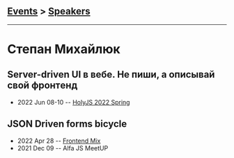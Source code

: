## [Events](../README.md) > [Speakers](../speakers.md)
---

# Степан Михайлюк

## Server-driven UI в вебе. Не пиши, а описывай свой фронтeнд
- 2022 Jun 08-10 -- [HolyJS 2022 Spring](https://youtu.be/s4KnMVP9KL4)    
## JSON Driven forms bicycle
- 2022 Apr 28 -- [Frontend Mix](https://youtu.be/ttwm3-JhqBY)    
- 2021 Dec 09 -- Alfa JS MeetUP    
